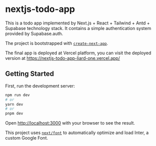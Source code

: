 # nextjs-todo-app
This is a todo app implemented by Next.js + React + Tailwind + Antd + Supabase technology stack.
It contains a simple authentication system provided by Supabase.auth.

The project is bootstrapped with [`create-next-app`](https://github.com/vercel/next.js/tree/canary/packages/create-next-app).

The final app is deployed at Vercel platform, you can visit the deployed version at https://nextjs-todo-app-liard-one.vercel.app/

## Getting Started

First, run the development server:

```bash
npm run dev
# or
yarn dev
# or
pnpm dev
```

Open [http://localhost:3000](http://localhost:3000) with your browser to see the result.

This project uses [`next/font`](https://nextjs.org/docs/basic-features/font-optimization) to automatically optimize and load Inter, a custom Google Font.
